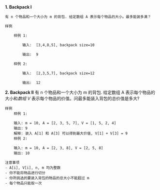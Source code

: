 **1. Backpack I**

	有 n 个物品和一个大小为 m 的背包. 给定数组 A 表示每个物品的大小。最多能装多满？

	样例
	
		样例 1:

			输入:  [3,4,8,5], backpack size=10

			输出:  9

		样例 2:

			输入:  [2,3,5,7], backpack size=12

			输出:  12
	
**2. Backpack II**
	有 n 个物品和一个大小为 m 的背包. 给定数组 A 表示每个物品的大小和*数组 V* 表示每个物品的价值。问最多能装入背包的总价值是多大?

	样例
		样例 1:

		输入: m = 10, A = [2, 3, 5, 7], V = [1, 5, 2, 4]
		输出: 9
		解释: 装入 A[1] 和 A[3] 可以得到最大价值, V[1] + V[3] = 9 
		样例 2:

		输入: m = 10, A = [2, 3, 8], V = [2, 5, 8]
		输出: 10
		
	注意事项
	- A[i], V[i], n, m 均为整数
	- 你不能将物品进行切分
	- 你所挑选的要装入背包的物品的总大小不能超过 m
	- 每个物品只能取一次
